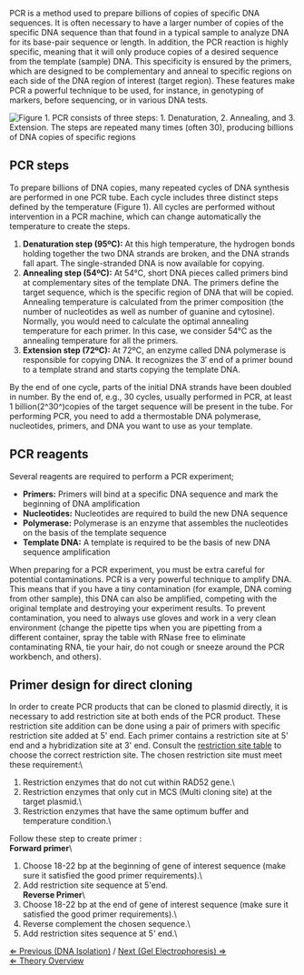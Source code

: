 PCR is a method used to prepare billions of copies of specific DNA
sequences. It is often necessary to have a larger number of copies of
the specific DNA sequence than that found in a typical sample to analyze
DNA for its base-pair sequence or length. In addition, the PCR reaction
is highly specific, meaning that it will only produce copies of a
desired sequence from the template (sample) DNA. This specificity is
ensured by the primers, which are designed to be complementary and
anneal to specific regions on each side of the DNA region of interest
(target region). These features make PCR a powerful technique to be
used, for instance, in genotyping of markers, before sequencing, or in
various DNA tests.

![Figure 1. PCR consists of three steps: 1. Denaturation, 2. Annealing, and 3. Extension. The steps are repeated many times (often 30), producing billions of DNA copies of specific regions](https://s3-us-west-2.amazonaws.com/labster/wiki/media/Pcr_phases.png "Figure 1. PCR consists of three steps: 1. Denaturation, 2. Annealing, and 3. Extension. The steps are repeated many times (often 30), producing billions of DNA copies of specific regions")

PCR steps
---------

To prepare billions of DNA copies, many repeated cycles of DNA synthesis
are performed in one PCR tube. Each cycle includes three distinct steps
defined by the temperature (Figure 1). All cycles are performed without
intervention in a PCR machine, which can change automatically the
temperature to create the steps.

1.  **Denaturation step (95ºC):** At this high temperature, the hydrogen
    bonds holding together the two DNA strands are broken, and the DNA
    strands fall apart. The single-stranded DNA is now available for
    copying.
2.  **Annealing step (54ºC):** At 54°C, short DNA pieces called primers
    bind at complementary sites of the template DNA. The primers define
    the target sequence, which is the specific region of DNA that will
    be copied. Annealing temperature is calculated from the primer
    composition (the number of nucleotides as well as number of guanine
    and cytosine). Normally, you would need to calculate the optimal
    annealing temperature for each primer. In this case, we consider
    54°C as the annealing temperature for all the primers.
3.  **Extension step (72ºC):** At 72ºC, an enzyme called DNA polymerase
    is responsible for copying DNA. It recognizes the 3′ end of a primer
    bound to a template strand and starts copying the template DNA.

By the end of one cycle, parts of the initial DNA strands have been
doubled in number. By the end of, e.g., 30 cycles, usually performed in
PCR, at least 1 billion(2^30^)copies of the target sequence will be
present in the tube. For performing PCR, you need to add a thermostable
DNA polymerase, nucleotides, primers, and DNA you want to use as your
template.

PCR reagents
------------

Several reagents are required to perform a PCR experiment;

-   **Primers:** Primers will bind at a specific DNA sequence and mark
    the beginning of DNA amplification
-   **Nucleotides:** Nucleotides are required to build the new DNA
    sequence
-   **Polymerase:** Polymerase is an enzyme that assembles the
    nucleotides on the basis of the template sequence
-   **Template DNA:** A template is required to be the basis of new DNA
    sequence amplification

When preparing for a PCR experiment, you must be extra careful for
potential contaminations. PCR is a very powerful technique to amplify
DNA. This means that if you have a tiny contamination (for example, DNA
coming from other sample), this DNA can also be amplified, competing
with the original template and destroying your experiment results. To
prevent contamination, you need to always use gloves and work in a very
clean environment (change the pipette tips when you are pipetting from a
different container, spray the table with RNase free to eliminate
contaminating RNA, tie your hair, do not cough or sneeze around the PCR
workbench, and others).

Primer design for direct cloning
--------------------------------

In order to create PCR products that can be cloned to plasmid directly,
it is necessary to add restriction site at both ends of the PCR product.
These restriction site addition can be done using a pair of primers with
specific restriction site added at 5' end. Each primer contains a
restriction site at 5' end and a hybridization site at 3' end. Consult
the [restriction site table](/wiki/Restriction_enzyme "wikilink") to choose
the correct restriction site. The chosen restriction site must meet
these requirement:\
1. Restriction enzymes that do not cut within RAD52 gene.\
2. Restriction enzymes that only cut in MCS (Multi cloning site) at the
target plasmid.\
3. Restriction enzymes that have the same optimum buffer and temperature
condition.\

Follow these step to create primer :\
**Forward primer**\
1. Choose 18-22 bp at the beginning of gene of interest sequence (make
sure it satisfied the good primer requirements).\
2. Add restriction site sequence at 5'end.\
 **Reverse Primer**\
1. Choose 18-22 bp at the end of gene of interest sequence (make sure it
satisfied the good primer requirements).\
2. Reverse complement the chosen sequence.\
3. Add restriction sites sequence at 5' end.\

[⇐ Previous (DNA Isolation)](/wiki/DNA_Isolation "wikilink") / [Next (Gel
Electrophoresis) ⇒](/wiki/Gel_Electrophoresis_MC "wikilink")\
[⇐ Theory Overview](/wiki/Molecular_Cloning "wikilink")

